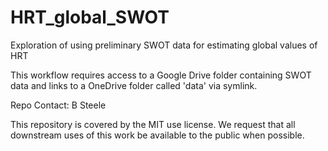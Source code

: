 # HRT_global_SWOT

Exploration of using preliminary SWOT data for estimating global values of HRT

This workflow requires access to a Google Drive folder containing SWOT data and 
links to a OneDrive folder called 'data' via symlink. 

Repo Contact: B Steele

This repository is covered by the MIT use license. We request that all downstream 
uses of this work be available to the public when possible.